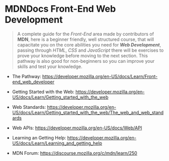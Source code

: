 # MDNDocs Front-End Web Development 

> A complete guide for the *Front-End* area made by contributors of **MDN**, here is a beginner friendly, well structured  course, that will capacitate you on the core abilities you need for ***Web Development***, passing through *HTML*, *CSS* and *JavaScript* there will be exercises to prove your knowledge before moving to the next section. This pathway is also good for non-beginners so you can improve your skills and test your knowledge.

- The Pathway: https://developer.mozilla.org/en-US/docs/Learn/Front-end_web_developer  

- Getting Started with the Web: https://developer.mozilla.org/en-US/docs/Learn/Getting_started_with_the_web

- Web Standards: https://developer.mozilla.org/en-US/docs/Learn/Getting_started_with_the_web/The_web_and_web_standards

- Web APIs: https://developer.mozilla.org/en-US/docs/Web/API

- Learning an Getting Help: https://developer.mozilla.org/en-US/docs/Learn/Learning_and_getting_help

- MDN Forum: https://discourse.mozilla.org/c/mdn/learn/250 

  